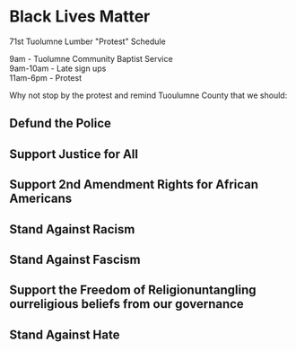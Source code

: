 # Black Lives Matter


71st Tuolumne Lumber "Protest" Schedule

9am - Tuolumne Community Baptist Service  
9am-10am - Late sign ups  
11am-6pm - Protest  

Why not stop by the protest and remind Tuoulumne County that we should:

## Defund the Police
## Support Justice for All
## Support 2nd Amendment Rights for African Americans
## Stand Against Racism
## Stand Against Fascism
## Support the Freedom of Religionuntangling ourreligious beliefs from our governance
## Stand Against Hate

